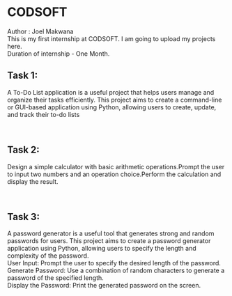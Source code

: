 # CODSOFT
Author : Joel Makwana<br>
This is my first internship at CODSOFT. I am going to upload my projects here. <br>
Duration of internship - One Month.
<br>

## Task 1:
<p>A To-Do List application is a useful project that helps users manage and organize their tasks efficiently. This project aims to create a command-line or GUI-based application using Python, allowing users to create, update, and track their to-do lists</p>
<br>

## Task 2: 
<p>Design a simple calculator with basic arithmetic operations.Prompt the user to input two numbers and an operation choice.Perform the calculation and display the result.<p>
<br>

## Task 3:
<p>A password generator is a useful tool that generates strong and random passwords for users. This project aims to create a password generator application using Python, allowing users to specify the length and complexity of the password.<br>User Input: Prompt the user to specify the desired length of the password.<br>Generate Password: Use a combination of random characters to generate a password of the specified length.<br>Display the Password: Print the generated password on the screen.</p>
<br>
